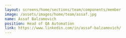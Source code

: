 ```yaml
---
layout: screens/home/sections/team/components/member
image: /assets/images/home/team/assaf.jpg
name: Assaf Balzamovich
position: Head of QA Automation
link: https://www.linkedin.com/in/assaf-balzamovich/
---
```

